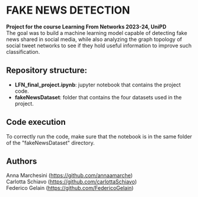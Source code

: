 # FAKE NEWS DETECTION

**Project for the course Learning From Networks 2023-24, UniPD** <br />
The goal was to build a machine learning model capable of detecting fake news shared in social media, while also analyzing the graph topology of social tweet networks to see if they hold useful information to improve such classification.

## Repository structure:
<ul>
  <li> <strong>LFN_final_project.ipynb</strong>: jupyter notebook that contains the project code. </li>
  <li> <strong>fakeNewsDataset</strong>: folder that contains the four datasets used in the project. </li>
</ul>

## Code execution
To correctly run the code, make sure that the notebook is in the same folder of the "fakeNewsDataset" directory.

## Authors
Anna Marchesini (https://github.com/annaamarche) <br />
Carlotta Schiavo (https://github.com/carlottaSchiavo) <br />
Federico Gelain (https://github.com/FedericoGelain)
